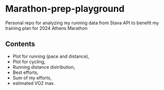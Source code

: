 # Marathon-prep-playground
Personal repo for analyzing my running data from Stava API to benefit my training plan for 2024 Athens Marathon
## Contents
- Plot for running (pace and distance),
- Plot for cycling,
- Running distance distribution,
- Best efforts,
- Sum of my efforts,
- estimated VO2 max.
